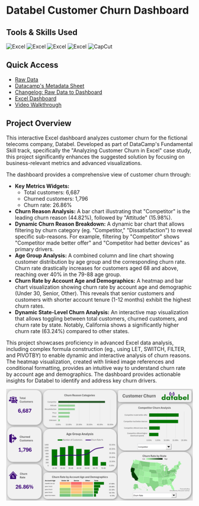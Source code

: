 # Databel Customer Churn Dashboard

## Tools & Skills Used
![Excel](https://img.shields.io/badge/Excel-Data%20Processing-%23217346)
![Excel](https://img.shields.io/badge/Excel-Data%20Analysis-%23217346)
![Excel](https://img.shields.io/badge/Excel-Dashboard-%23217346)
![Excel](https://img.shields.io/badge/Excel-Dynamic%20Visualization-%23217346)
![CapCut](https://img.shields.io/badge/CapCut-Video%20Presentation-%23008080)

## Quick Access
- [Raw Data](/databel-customer-churn-data.xlsx)
- [Datacamp's Metadata Sheet](/databel-customer-churn-metadata-sheet.pdf)
- [Changelog: Raw Data to Dashboard](/changelog.md)
- [Excel Dashboard](/databel-customer-churn-dashboard.xlsx)
- [Video Walkthrough](/databel-dashboard-walkthrough.mp4)


## Project Overview

This interactive Excel dashboard analyzes customer churn for the fictional telecoms company, Databel. Developed as part of DataCamp's Fundamental Skill track, specifically the "Analyzing Customer Churn in Excel" case study, this project significantly enhances the suggested solution by focusing on business-relevant metrics and advanced visualizations.

The dashboard provides a comprehensive view of customer churn through:

- **Key Metrics Widgets:**
  - Total customers: 6,687
  - Churned customers: 1,796
  - Churn rate: 26.86%
- **Churn Reason Analysis:** A bar chart illustrating that "Competitor" is the leading churn reason (44.82%), followed by "Attitude" (15.98%).
- **Dynamic Churn Reason Breakdown:** A dynamic bar chart that allows filtering by churn category (eg. "Competitor," "Dissatisfaction") to reveal specific sub-reasons. For example, filtering by "Competitor" shows "Competitor made better offer" and "Competitor had better devices" as primary drivers.
- **Age Group Analysis:** A combined column and line chart showing customer distribution by age group and the corresponding churn rate. Churn rate drastically increases for customers aged 68 and above, reaching over 40% in the 79-88 age group.
- **Churn Rate by Account Age and Demographics:** A heatmap and bar chart visualization showing churn rate by account age and demographic (Under 30, Senior, Other). This reveals that senior customers and customers with shorter account tenure (1-12 months) exhibit the highest churn rates.
- **Dynamic State-Level Churn Analysis:** An interactive map visualization that allows toggling between total customers, churned customers, and churn rate by state. Notably, California shows a significantly higher churn rate (63.24%) compared to other states.

This project showcases proficiency in advanced Excel data analysis, including complex formula construction (eg., using LET, SWITCH, FILTER, and PIVOTBY) to enable dynamic and interactive analysis of churn reasons. The heatmap visualization, created with linked image references and conditional formatting, provides an intuitive way to understand churn rate by account age and demographics. The dashboard provides actionable insights for Databel to identify and address key churn drivers.

![Final Dashboard](/databel-dashboard.png 'Final Dashboard')
